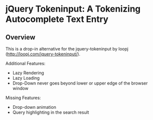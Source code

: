 jQuery Tokeninput: A Tokenizing Autocomplete Text Entry
=======================================================

Overview
--------
This is a drop-in alternative for the jquery-tokeninput by loopj (<http://loopj.com/jquery-tokeninput/>).

Additional Features:
- Lazy Rendering
- Lazy Loading
- Drop-Down never goes beyond lower or upper edge of the browser window

Missing Features:
- Drop-down animation
- Query highlighting in the search result
